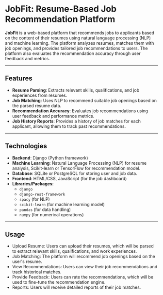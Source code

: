 # JobFit: Resume-Based Job Recommendation Platform

**JobFit** is a web-based platform that recommends jobs to applicants based on the content of their resumes using natural language processing (NLP) and machine learning. The platform analyzes resumes, matches them with job openings, and provides tailored job recommendations to users. The platform also evaluates the recommendation accuracy through user feedback and metrics.

---

## Features

- **Resume Parsing**: Extracts relevant skills, qualifications, and job experiences from resumes.
- **Job Matching**: Uses NLP to recommend suitable job openings based on the parsed resume data.
- **Recommendation Accuracy**: Evaluates job recommendations using user feedback and performance metrics.
- **Job History Reports**: Provides a history of job matches for each applicant, allowing them to track past recommendations.

---

## Technologies

- **Backend**: Django (Python framework)
- **Machine Learning**: Natural Language Processing (NLP) for resume analysis, Scikit-learn or TensorFlow for recommendation model.
- **Database**: SQLite or PostgreSQL for storing user and job data.
- **Frontend**: HTML/CSS, JavaScript (for the job dashboard)
- **Libraries/Packages**:
  - `django`
  - `django-rest-framework`
  - `spacy` (for NLP)
  - `scikit-learn` (for machine learning model)
  - `pandas` (for data handling)
  - `numpy` (for numerical operations)

---

## Usage

- Upload Resume: Users can upload their resumes, which will be parsed to extract relevant skills, qualifications, and work experiences.
- Job Matching: The platform will recommend job openings based on the user's resume.
- View Recommendations: Users can view their job recommendations and track historical matches.
- Provide Feedback: Users can rate the recommendations, which will be used to fine-tune the recommendation engine.
- Reports: Users will receive detailed reports of their job matches.


